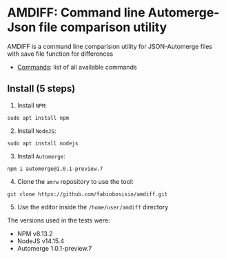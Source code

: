 # AMDIFF: Command line Automerge-Json file comparison utility

AMDIFF is a command line comparision utility for JSON-Automerge files with save file function for differences

- [Commands](docs/cmds.md): list of all available commands


## Install (5 steps)

1. Install `NPM`:

```
sudo apt install npm
```
2. Install `NodeJS`:

```
sudo apt install nodejs
```

3. Install `Automerge`:

```
npm i automerge@1.0.1-preview.7
```

4. Clone the `amrw` repository to use the tool:

```
git clone https://github.com/fabiobosisio/amdiff.git
```

5. Use the editor inside the `/home/user/amdiff` directory

The versions used in the tests were:
-   NPM v8.13.2
-   NodeJS v14.15.4
-   Automerge 1.0.1-preview.7

<!--
## Basics

Os comandos do am.js são os abaixo:

- `init` :     Inicializa um arquivo Automerge
- `set`:       Manipulação do arquivo, habilita diversas funções de manipulação como: criar objetos, criar campos dentro do objeto, idexados ou não.
- `rem`:    Apaga o conteúdo de um determinado objeto (Por enquanto só no primeiro nível)

Execução passo a passo:

- Inicializando um arquivo Automerge:

```
node am.js p2p init
```

- Criando um objeto:

```
node am.js p2p set "Sections" object
{"Sections":{}}
```

- Criando um campo dentro do objeto:

```
node am.js p2p set "Sections" field "Introduction" string "P2P networking is..."
{{ "Sections": { "Introduction":"P2P" } }
```

- Criando mais um campo dentro do objeto:

```
node am.js p2p set "Sections" field "History" string "..."
{ "Sections": { "Introduction":"P2P","History":"..." } }
```

- Criando um array dentro do objeto:

```
node am.js p2p set "Sections" field "Applications" array
{ "Sections": { "Introduction":"P2P","History":"...","Applications":[] } }
```

- Criando um objeto no indice 0 do array que está dentro de um objeto:

```
node am.js p2p set "Sections" field "Applications" array index 0 object
{ "Sections": { ...,"Applications":[{}] } }
```

- Criando um objeto no indice 1 do array que está dentro de um objeto:

```
node am.js p2p set "Sections" field "Applications" array index 1 object
{ "Sections": { ...,"Applications":[{},{}] } }
```

- Criando um campo no  objeto do indice 0 do array que está dentro de um objeto:

```
node am.js p2p set "Sections" field "Applications" array index 0 field "Napster" string "..."
{ "Sections": { ...,"Applications":[{"Napster":"..."},{}] } }
```

- Criando um campo no  objeto do indice 1 do array que está dentro de um objeto:*

```
node am.js p2p set "Sections" field "Applications" array index 1 field "Freechains" string "..."
{ "Sections": { ...,"Applications":[{"Napster":"..."},{"Freechains":"..."}] } }
```

Poderíamos incluir no array elementos do tipo item simples, para isso basta substituir o campo fied após o indice pela palavra item.

Temos o seguinte objeto:


```
{
    "Sections": {
        "Introduction": "P2P networking is ..."
        "History": "..."
        "Applications": [ {"Napster":"..."}, {"Freechains":"..."} ]
    },
}
```

- Apaga o conteúdo de um determinado objeto:

```
node am.js p2p rem 'History'
```

Por fim temos o seguinte objeto:


```
{
    "Sections": {
        "Introduction": "P2P networking is ..."
        "Applications": [ {"Napster":"..."}, {"Freechains":"..."} ]
    },
}
```
-->
